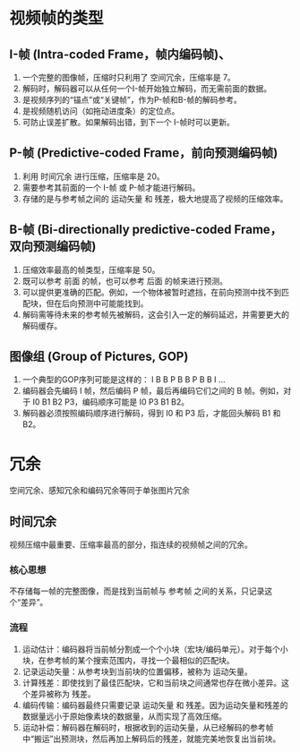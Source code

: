 # 视频帧的类型
## I-帧 (Intra-coded Frame，帧内编码帧)、
1. 一个完整的图像帧，压缩时只利用了 空间冗余，压缩率是 7。
2. 解码时，解码器可以从任何一个I-帧开始独立解码，而无需前面的数据。
3. 是视频序列的“锚点”或“关键帧”，作为P-帧和B-帧的解码参考。
4. 是视频随机访问（如拖动进度条）的定位点。
5. 可防止误差扩散。如果解码出错，到下一个 I-帧时可以更新。
## P-帧 (Predictive-coded Frame，前向预测编码帧)
1. 利用 时间冗余 进行压缩，压缩率是 20。
2. 需要参考其前面的一个 I-帧 或 P-帧才能进行解码。
3. 存储的是与参考帧之间的 运动矢量 和 残差，极大地提高了视频的压缩效率。
## B-帧 (Bi-directionally predictive-coded Frame，双向预测编码帧)
1. 压缩效率最高的帧类型，压缩率是 50。
2. 既可以参考 前面 的帧，也可以参考 后面 的帧来进行预测。
3. 可以提供更准确的匹配。例如，一个物体被暂时遮挡，在前向预测中找不到匹配块，但在后向预测中可能能找到。
4. 解码需等待未来的参考帧先被解码，这会引入一定的解码延迟，并需要更大的解码缓存。
## 图像组 (Group of Pictures, GOP)
1. 一个典型的GOP序列可能是这样的： I B B P B B P B B I ...
2. 编码器会先编码 I 帧，然后编码 P 帧，最后再编码它们之间的 B 帧。例如，对于 I0 B1 B2 P3，编码顺序可能是 I0 P3 B1 B2。
3. 解码器必须按照编码顺序进行解码，得到 I0 和 P3 后，才能回头解码 B1 和 B2。

# 冗余
空间冗余、感知冗余和编码冗余等同于单张图片冗余
## 时间冗余
视频压缩中最重要、压缩率最高的部分，指连续的视频帧之间的冗余。
### 核心思想
不存储每一帧的完整图像，而是找到当前帧与 参考帧 之间的关系，只记录这个“差异”。
### 流程
1. 运动估计：编码器将当前帧分割成一个个小块（宏块/编码单元）。对于每个小块，在参考帧的某个搜索范围内，寻找一个最相似的匹配块。
2. 记录运动矢量：从参考块到当前块的位置偏移，被称为 运动矢量。
3. 计算残差：即使找到了最佳匹配块，它和当前块之间通常也存在微小差异。这个差异被称为 残差。
4. 编码传输：编码器最终只需要记录 运动矢量 和 残差。因为运动矢量和残差的数据量远小于原始像素块的数据量，从而实现了高效压缩。
5. 运动补偿：解码器在解码时，根据收到的运动矢量，从已经解码的参考帧中“搬运”出预测块，然后再加上解码后的残差，就能完美地恢复出当前块。